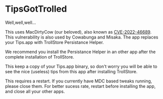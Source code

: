 # TipsGotTrolled
Well,well,well...


This uses MacDirtyCow (our beloved), also known as [CVE-2022-46689](https://support.apple.com/en-us/HT213530). This vulnerability is also used by Cowabunga and Misaka.
The app replaces your Tips.app with TrollStore Persistance Helper.

We recommend you install the Persistance Helper in an other app after the complete installation of TrollStore.

This keep a copy of your Tips.app binary, so don't worry you will be able to see the nice (useless) tips from this app after installing TrollStore.

This requires a restart. If you currently have MDC based tweaks running, please close them. For better sucess rate, restart before installing the app, and close all your other apps.
